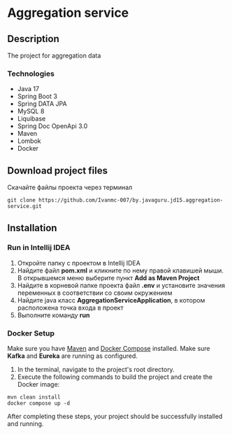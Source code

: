 # Aggregation service

## Description

The project for aggregation data

### Technologies

* Java 17
* Spring Boot 3
* Spring DATA JPA
* MySQL 8
* Liquibase
* Spring Doc OpenApi 3.0
* Maven
* Lombok
* Docker

## Download project files

Скачайте файлы проекта через терминал

```
git clone https://github.com/Ivanmc-007/by.javaguru.jd15.aggregation-service.git
```

## Installation

### Run in Intellij IDEA

1. Откройте папку с проектом в Intellij IDEA
2. Найдите файл **pom.xml** и кликните по нему правой клавишей мыши. В открывшемся меню выберите пункт **Add as Maven
   Project**
3. Найдите в корневой папке проекта файл **.env** и установите значения переменных в соответствии со своим окружением
4. Найдите java класс **AggregationServiceApplication**, в котором расположена точка входа в проект
5. Выполните команду **run**

### Docker Setup

Make sure you have [Maven](https://maven.apache.org/) and [Docker Compose](https://docs.docker.com/compose/) installed.
Make sure **Kafka** and **Eureka** are running as configured.

1. In the terminal, navigate to the project's root directory.
2. Execute the following commands to build the project and create the Docker image:

```
mvn clean install
docker compose up -d
```

After completing these steps, your project should be successfully installed and running.